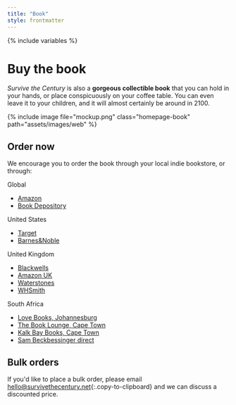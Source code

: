 ```yaml
---
title: "Book"
style: frontmatter
---
```


{% include variables %}

# Buy the book

<div class="buy-the-book" markdown="1">

*Survive the Century* is also a **gorgeous collectible book** that you can hold in your hands, or place conspicuously on your coffee table. You can even leave it to your children, and it will almost certainly be around in 2100. 

{% include image file="mockup.png" class="homepage-book" path="assets/images/web" %}

</div>

## Order now

We encourage you to order the book through your local indie bookstore, or through:

Global
- [Amazon](https://www.amazon.com/gp/product/0620987480/)
- [Book Depository](https://www.bookdepository.com/Survive-the-Century-Sam-Beckbessinger-Christopher-Trisos-Simon-Nicholson/9780620987486)

United States
- [Target](https://www.target.com/p/survive-the-century-by-sam-beckbessinger-christopher-trisos-simon-nicholson-paperback/-/A-87099422)
- [Barnes&Noble](https://www.barnesandnoble.com/w/survive-the-century-sam-beckbessinger/1141467203)

United Kingdom
- [Blackwells](https://blackwells.co.uk/bookshop/product/Survive-the-Century-a-climate-story-of-choice-and-consequences-by-Beckbessinger-Sam/9780620987486)
- [Amazon UK](https://www.amazon.co.uk/dp/0620987480/)
- [Waterstones](https://www.waterstones.com/book/survive-the-century/sam-beckbessinger/christopher-trisos/9780620987486)
- [WHSmith](https://www.whsmith.co.uk/products/survive-the-century-a-climate-story-of-choice-and-consequences/sam-beckbessinger/christopher-trisos/paperback/9780620987486.html)

South Africa
- [Love Books, Johannesburg](https://lovebooks.co.za/shop/)
- [The Book Lounge, Cape Town](https://booklounge.co.za/product/survive-the-century-by-sam-beckbessinger/)
- [Kalk Bay Books, Cape Town](https://kalkbaybooks.co.za/)
- [Sam Beckbessinger direct](https://shop.sambeckbessinger.com/product/survive-the-century-book/)

## Bulk orders

If you'd like to place a bulk order, please email [hello@survivethecentury.net](mailto:hello@survivethecentury.net){:.copy-to-clipboard} and we can discuss a discounted price.
